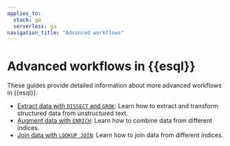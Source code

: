 ```yaml
---
applies_to:
  stack: ga
  serverless: ga
navigation_title: "Advanced workflows"
---
```


# Advanced workflows in {{esql}}

These guides provide detailed information about more advanced workflows in {{esql}}.

* [Extract data with `DISSECT` and `GROK`](/reference/query-languages/esql/esql-process-data-with-dissect-grok.md): Learn how to extract and transform structured data from unstructured text.
* [Augment data with `ENRICH`](/reference/query-languages/esql/esql-enrich-data.md): Learn how to combine data from different indices.
* [Join data with `LOOKUP JOIN`](/reference/query-languages/esql/esql-lookup-join.md): Learn how to join data from different indices.